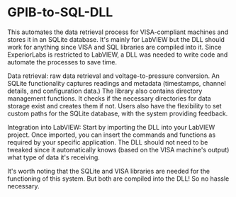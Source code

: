 # GPIB-to-SQL-DLL
This automates the data retrieval process for VISA-compliant machines and stores it in an SQLite database. It's mainly for LabVIEW but the DLL should work for anything since VISA and SQL libraries are compiled into it. Since ExperiorLabs is restricted to LabVIEW, a DLL was needed to write code and automate the processes to save time. 

Data retrieval: raw data retrieval and voltage-to-pressure conversion. An SQLite functionality captures readings and metadata (timestamps, channel details, and configuration data.) The library also contains directory management functions. It checks if the necessary directories for data storage exist and creates them if not. Users also have the flexibility to set custom paths for the SQLite database, with the system providing feedback. 

Integration into LabVIEW: Start by importing the DLL into your LabVIEW project. Once imported, you can insert the commands and functions as required by your specific application. The DLL should not need to be tweaked since it automatically knows (based on the VISA machine's output) what type of data it's receiving. 

It's worth noting that the SQLite and VISA libraries are needed for the functioning of this system. But both are compiled into the DLL! So no hassle necessary.
